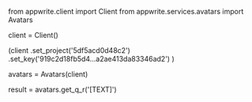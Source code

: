 from appwrite.client import Client
from appwrite.services.avatars import Avatars

client = Client()

(client
  .set_project('5df5acd0d48c2')
  .set_key('919c2d18fb5d4...a2ae413da83346ad2')
)

avatars = Avatars(client)

result = avatars.get_q_r('[TEXT]')
